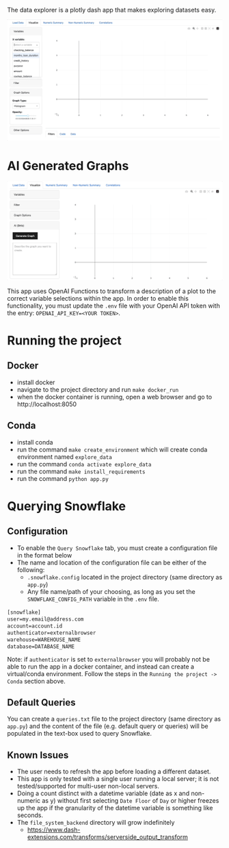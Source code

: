 The data explorer is a plotly dash app that makes exploring datasets easy.

![Loading GIF](https://github.com/shane-kercheval/explore-data/blob/main/explore-data.gif)

# AI Generated Graphs

![Loading GIF](https://github.com/shane-kercheval/explore-data/blob/main/ai-generated.gif)

This app uses OpenAI Functions to transform a description of a plot to the correct variable selections within the app. In order to enable this functionality, you must update the `.env` file with your OpenAI API token with the entry: `OPENAI_API_KEY=<YOUR TOKEN>`.

# Running the project

## Docker

- install docker
- navigate to the project directory and run `make docker_run`
- when the docker container is running, open a web browser and go to http://localhost:8050

## Conda

- install conda
- run the command `make create_environment` which will create conda environment named `explore_data`
- run the command `conda activate explore_data`
- run the command `make install_requirements`
- run the command `python app.py`

# Querying Snowflake

## Configuration

- To enable the `Query Snowflake` tab, you must create a configuration file in the format below
- The name and location of the configuration file can be either of the following:
    - `.snowflake.config` located in the project directory (same directory as `app.py`)
    - Any file name/path of your choosing, as long as you set the `SNOWFLAKE_CONFIG_PATH` variable in the `.env` file.

```
[snowflake]
user=my.email@address.com
account=account.id
authenticator=externalbrowser
warehouse=WAREHOUSE_NAME
database=DATABASE_NAME
```

Note: if `authenticator` is set to `externalbrowser` you will probably not be able to run the app in a docker container, and instead can create a virtual/conda environment. Follow the steps in the `Running the project -> Conda` section above.

## Default Queries

You can create a `queries.txt` file to the project directory (same directory as `app.py`) and the content of the file (e.g. default query or queries) will be populated in the text-box used to query Snowflake.

## Known Issues

- The user needs to refresh the app before loading a different dataset.
- This app is only tested with a single user running a local server; it is not tested/supported for multi-user non-local servers.
- Doing a count distinct with a datetime variable (date as x and non-numeric as y) without first selecting `Date Floor` of `Day` or higher freezes up the app if the granularity of the datetime variable is something like seconds.
- The `file_system_backend` directory will grow indefinitely
    - https://www.dash-extensions.com/transforms/serverside_output_transform
